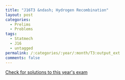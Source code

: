 ```yaml
---
title: "J16T3 &ndash; Hydrogen Recombination"
layout: post
categories:
  - Prelims
  - Problems
tags:
  - Statmech
  - J16
  - untagged
permalink: /:categories/:year/:month/T3:output_ext
comments: false
---
```

<object data="2016J3T.pdf" type="application/pdf" width="100%" height="500"></object>
<div class="message"><a href='https://princetonprelim.com/prelim/36/'>Check for solutions to this year's exam</a></div>
